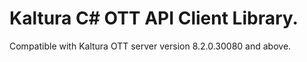 # Kaltura C# OTT API Client Library.
Compatible with Kaltura OTT server version 8.2.0.30080 and above.
